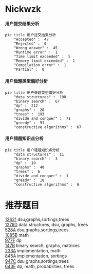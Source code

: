# Nickwzk

<!-- tabs:start -->



#### **用户提交结果分析**

```mermaid
pie title 用户提交结果分析
    "Accepted" :  47
    "Rejected" :  0
    "Wrong answer" :  45
    "Runtime error" :  1
    "Time limit exceeded" :  5
    "Memory limit exceeded" :  1
    "Compilation error" :  1
    "Partial" :  0
```

#### **用户做题类型偏好分析**

```mermaid
pie title 用户做题类型偏好分析
    "data structures" :  108
    "binary search" :  67
    "dp" :  212
    "graphs" :  28
    "trees" :  193
    "divide and conquer" :  71
    "greedy" :  91
    "constructive algorithms" :  67
```
#### **用户错题知识点分析**

```mermaid
pie title 用户错题知识点分析
    "data structures" :  11
    "binary search" :  3
    "dp" :  10
    "graphs" :  40
    "trees" :  6
    "divide and conquer" :  1
    "greedy" :  18
    "constructive algorithms" :  6
```



<!-- tabs:end -->
# 推荐题目
[12621](https://codeforces.com/contest/1262/problem/1)		dsu,graphs,sortings,trees		  
[1278D](https://codeforces.com/contest/1278/problem/D)		data structures,
                        dsu,
                        graphs,
                        trees		  
[528A](https://codeforces.com/contest/528/problem/A)		dsu,graphs,sortings,trees		  
[1085B](https://codeforces.com/contest/1085/problem/B)		math		  
[977F](https://codeforces.com/contest/977/problem/F)		dp		  
[147B](https://codeforces.com/contest/147/problem/B)		binary search,
                        graphs,
                        matrices		  
[233A](https://codeforces.com/contest/233/problem/A)		implementation,
                        math		  
[845A](https://codeforces.com/contest/845/problem/A)		implementation,
                        sortings		  
[947C](https://codeforces.com/contest/947/problem/C)		dsu,graphs,sortings,trees		  
[643E](https://codeforces.com/contest/643/problem/E)		dp,
                        math,
                        probabilities,
                        trees		  

